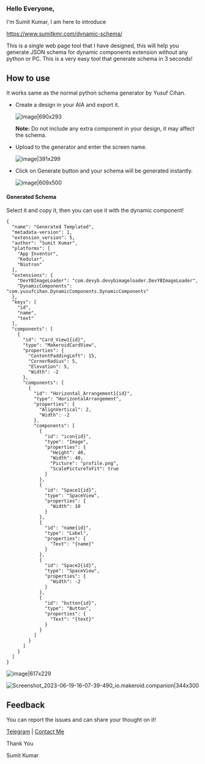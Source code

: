 ### Hello Everyone, 

I'm Sumit Kumar, I am here to introduce 

https://www.sumitkmr.com/dynamic-schema/

This is a single web page tool that I have designed, this will help you generate JSON schema for dynamic components extension without any python or PC. This is a very easy tool that generate schema in 3 seconds!

## How to use

It works same as the normal python schema generator by Yusuf Cihan.

* Create a design in your AIA and export it.

  ![image|690x293](https://kodular-community.s3.dualstack.eu-west-1.amazonaws.com/original/3X/4/8/4881d43d1b67ae7d0177850bf6493b7ea5d62abb.png)

  **Note:** Do not include any extra component in your design, it may affect the schema.

* Upload to the generator and enter the screen name.

  ![image|391x299](https://kodular-community.s3.dualstack.eu-west-1.amazonaws.com/original/3X/9/a/9aed562afbefd47da3a69856f52e999232667510.png)

* Click on Generate button and your schema will be generated instantly.

  ![image|609x500](https://kodular-community.s3.dualstack.eu-west-1.amazonaws.com/optimized/3X/f/e/fe246be80e32dcb4d419acefa49c14eb2848c3ad_2_609x500.png)

#### Generated Schema

Select it and copy it, then you can use it with the dynamic component!

```
{
  "name": "Generated Templated",
  "metadata-version": 1,
  "extension_version": 5,
  "author": "Sumit Kumar",
  "platforms": [
    "App Inventor",
    "Kodular",
    "Niotron"
  ],
  "extensions": {
    "DevYBImageLoader": "com.devyb.devybimageloader.DevYBImageLoader",
    "DynamicComponents": "com.yusufcihan.DynamicComponents.DynamicComponents"
  },
  "keys": [
    "id",
    "name",
    "text"
  ],
  "components": [
    {
      "id": "Card_View1{id}",
      "type": "MakeroidCardView",
      "properties": {
        "ContentPaddingLeft": 15,
        "CornerRadius": 5,
        "Elevation": 5,
        "Width": -2
      },
      "components": [
        {
          "id": "Horizontal_Arrangement1{id}",
          "type": "HorizontalArrangement",
          "properties": {
            "AlignVertical": 2,
            "Width": -2
          },
          "components": [
            {
              "id": "icon{id}",
              "type": "Image",
              "properties": {
                "Height": 40,
                "Width": 40,
                "Picture": "profile.png",
                "ScalePictureToFit": true
              }
            },
            {
              "id": "Space1{id}",
              "type": "SpaceView",
              "properties": {
                "Width": 10
              }
            },
            {
              "id": "name{id}",
              "type": "Label",
              "properties": {
                "Text": "{name}"
              }
            },
            {
              "id": "Space2{id}",
              "type": "SpaceView",
              "properties": {
                "Width": -2
              }
            },
            {
              "id": "button{id}",
              "type": "Button",
              "properties": {
                "Text": "{text}"
              }
            }
          ]
        }
      ]
    }
  ]
}
```

![image|617x229](https://kodular-community.s3.dualstack.eu-west-1.amazonaws.com/original/3X/a/2/a2ab795687e8b9fc78875da834ce5b066ab73791.png)

![Screenshot_2023-06-19-16-07-39-490_io.makeroid.companion|344x300](https://kodular-community.s3.dualstack.eu-west-1.amazonaws.com/optimized/3X/4/b/4b9fb1bbd08e01ed833f8292b4a3690dfb2bbbb9_2_344x300.png)


## Feedback

You can report the issues and can share your thought on it!

[Telegram](https://t.me/sumit1334) | [Contact Me](sumitkmr.com)

Thank You

Sumit Kumar
